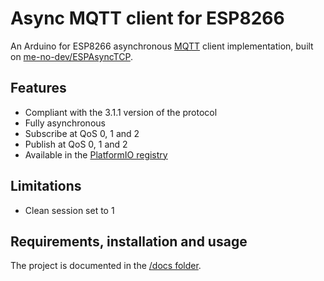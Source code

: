 Async MQTT client for ESP8266
=============================

An Arduino for ESP8266 asynchronous [MQTT](http://mqtt.org/) client implementation, built on [me-no-dev/ESPAsyncTCP](https://github.com/me-no-dev/ESPAsyncTCP).

## Features

* Compliant with the 3.1.1 version of the protocol
* Fully asynchronous
* Subscribe at QoS 0, 1 and 2
* Publish at QoS 0, 1 and 2
* Available in the [PlatformIO registry](http://platformio.org/#!/lib/show/)

## Limitations

* Clean session set to 1

## Requirements, installation and usage

The project is documented in the [/docs folder](docs).

